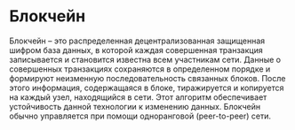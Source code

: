 # Блокчейн
Блокчейн – это распределенная децентрализованная защищенная шифром база данных, в которой каждая совершенная транзакция записывается и становится известна всем участникам сети. Данные о совершенных транзакциях сохраняются в определенном порядке и формируют неизменную последовательность связанных блоков. После этого информация, содержащаяся в блоке, тиражируется и копируется на каждый узел, находящийся в сети. Этот алгоритм обеспечивает устойчивость данной технологии к изменению данных. Блокчейн обычно управляется при помощи одноранговой (peer-to-peer) сети.
